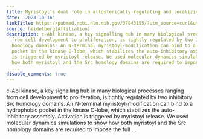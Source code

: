 ```yaml
---
title: Myristoyl's dual role in allosterically regulating and localizing Abl kinase
date: '2023-10-16'
linkTitle: https://pubmed.ncbi.nlm.nih.gov/37843155/?utm_source=curl&utm_medium=rss&utm_campaign=pubmed-2&utm_content=1FakS-2QOkCT8HsMOQP1bCRQ4YzyumYOmxmF0moLsQ3dFB1E9V&fc=20220326224207&ff=20231016181012&v=2.17.9.post6+86293ac
source: heidelberg[Affiliation]
description: c-Abl kinase, a key signalling hub in many biological processes ranging
  from cell development to proliferation, is tightly regulated by two inhibitory Src
  homology domains. An N-terminal myristoyl-modification can bind to a hydrophobic
  pocket in the kinase C-lobe, which stabilizes the auto-inhibitory assembly. Activation
  is triggered by myristoyl release. We used molecular dynamics simulations to show
  how both myristoyl and the Src homology domains are required to impose the full
  ...
disable_comments: true
---
```

c-Abl kinase, a key signalling hub in many biological processes ranging from cell development to proliferation, is tightly regulated by two inhibitory Src homology domains. An N-terminal myristoyl-modification can bind to a hydrophobic pocket in the kinase C-lobe, which stabilizes the auto-inhibitory assembly. Activation is triggered by myristoyl release. We used molecular dynamics simulations to show how both myristoyl and the Src homology domains are required to impose the full ...